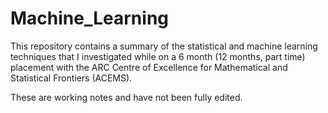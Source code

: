 # Machine_Learning

This repository contains a summary of the statistical and machine learning techniques that I investigated while on a 6 month (12 months, part time) placement with the ARC Centre of Excellence for Mathematical and Statistical Frontiers (ACEMS). 

These are working notes and have not been fully edited.
